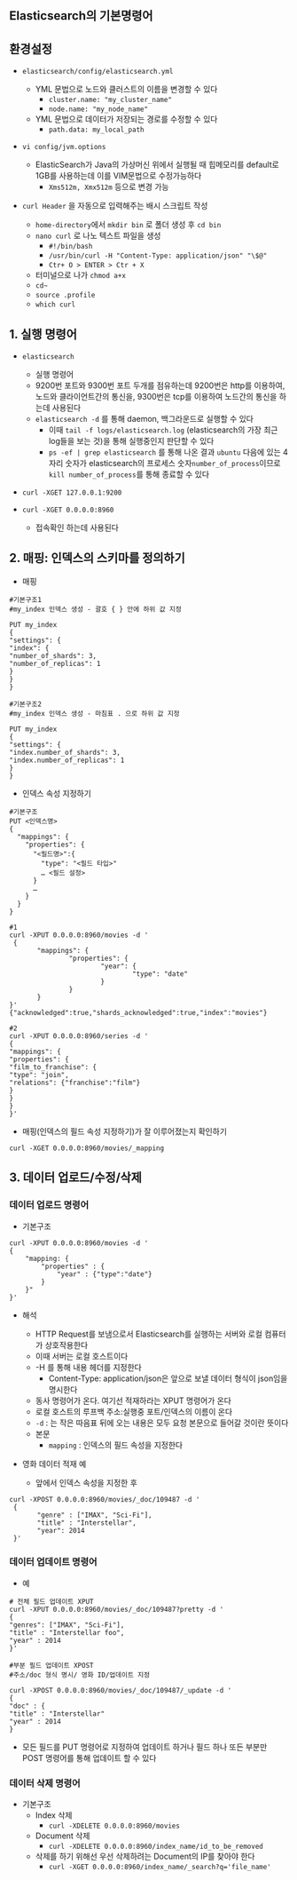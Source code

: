## Elasticsearch의 기본명령어

## 환경설정
	
- `elasticsearch/config/elasticsearch.yml`
	- YML 문법으로 노드와 클러스트의 이름을 변경할 수 있다
		- `cluster.name: "my_cluster_name"`
		- `node.name: "my_node_name"`
	- YML 문법으로 데이터가 저장되는 경로를 수정할 수 있다
		- `path.data: my_local_path`
	
- `vi config/jvm.options` 
	- ElasticSearch가 Java의 가상머신 위에서 실행될 때 힙메모리를 default로 1GB를 사용하는데 이를 VIM문법으로 수정가능하다
		- `Xms512m, Xmx512m` 등으로 변경 가능

- `curl Header` 을 자동으로 입력해주는 배시 스크립트 작성
	- `home-directory`에서 `mkdir bin` 로 폴더 생성 후 `cd bin`
	- `nano curl` 로 나노 텍스트 파일을 생성
		- `#!/bin/bash`
		- `/usr/bin/curl -H "Content-Type: application/json" "\$@"`
		- `Ctr+ O > ENTER > Ctr + X`
	- 터미널으로 나가 `chmod a+x`
	- `cd~`
	- `source .profile`
	- `which curl`
	
## 1. 실행 명령어
- `elasticsearch`
	- 실행 명령어
	- 9200번 포트와 9300번 포트 두개를 점유하는데 9200번은 http를 이용하여, 노드와 클라이언트간의 통신을, 9300번은 tcp를 이용하여 노드간의 통신을 하는데 사용된다
	- `elasticsearch -d` 를 통해 daemon, 백그라운드로 실행할 수 있다
		- 이때 `tail -f logs/elasticsearch.log` (elasticsearch의 가장 최근 log들을 보는 것)을 통해 실행중인지  판단할 수 있다
		- `ps -ef | grep elasticsearch` 를 통해 나온 결과 `ubuntu` 다음에 있는 4자리 숫자가 elasticsearch의 프로세스 숫자`number_of_process`이므로  `kill number_of_process`를 통해 종료할 수 있다 
		
- `curl -XGET 127.0.0.1:9200`
- `curl -XGET 0.0.0.0:8960`
	- 접속확인 하는데 사용된다

## 2. 매핑: 인덱스의 스키마를 정의하기
- 매핑
```
#기본구조1
#my_index 인덱스 생성 - 괄호 { } 안에 하위 값 지정

PUT my_index
{
"settings": {
"index": {
"number_of_shards": 3,
"number_of_replicas": 1
}
}
}
```

```
#기본구조2
#my_index 인덱스 생성 - 마침표 . 으로 하위 값 지정

PUT my_index
{
"settings": {
"index.number_of_shards": 3,
"index.number_of_replicas": 1
}
}
```

- 인덱스 속성 지정하기 
```
#기본구조
PUT <인덱스명>
{
  "mappings": {
    "properties": {
      "<필드명>":{
        "type": "<필드 타입>"
        … <필드 설정>
      }
      …
    }
  }
}
```

```
#1
curl -XPUT 0.0.0.0:8960/movies -d '
 {
       "mappings": {
               "properties": {
                       "year": {
                               "type": "date"
                       }
               }
       }
}'
{"acknowledged":true,"shards_acknowledged":true,"index":"movies"}
```

```
#2
curl -XPUT 0.0.0.0:8960/series -d '
{
"mappings": {
"properties": {
"film_to_franchise": {
"type": "join",
"relations": {"franchise":"film"}
}
}
}
}'
```

- 매핑(인덱스의 필드 속성 지정하기)가 잘 이루어졌는지 확인하기
```
curl -XGET 0.0.0.0:8960/movies/_mapping
```


## 3. 데이터 업로드/수정/삭제

### 데이터 업로드 명령어
- 기본구조
```
curl -XPUT 0.0.0.0:8960/movies -d '
{
	"mapping: {
		"properties" : {
			"year" : {"type":"date"}
		}
	}"
}'

```
- 해석
	- HTTP Request를 보냄으로서 Elasticsearch를 실행하는 서버와 로컬 컴퓨터가 상호작용한다
	- 이때 서버는 로컬 호스트이다
	- -H 를 통해 내용 헤더를 지정한다
		- Content-Type: application/json은 앞으로 보낼 데이터 형식이 json임을 명시한다
	- 동사 명령어가 온다. 여기선 적재하라는 XPUT 명령어가 온다
	- 로컬 호스트의 루프백 주소:실행중 포트/인덱스의 이름이 온다
	- `-d` : 는 작은 따음표 뒤에 오는 내용은 모두 요청 본문으로 들어갈 것이란 뜻이다
	- 본문
		- `mapping` : 인덱스의 필드 속성을 지정한다
	
- 영화 데이터 적재 예
	- 앞에서 인덱스 속성을 지정한 후
```
curl -XPOST 0.0.0.0:8960/movies/_doc/109487 -d '
 {
       "genre" : ["IMAX", "Sci-Fi"],
       "title" : "Interstellar",
       "year": 2014
 }'
```

### 데이터 업데이트 명령어
- 예
```
# 전체 필드 업데이트 XPUT 
curl -XPUT 0.0.0.0:8960/movies/_doc/109487?pretty -d '
{
"genres": ["IMAX", "Sci-Fi"],
"title" : "Interstellar foo",
"year" : 2014
}'
```

```
#부분 필드 업데이트 XPOST
#주소/doc 형식 명시/ 영화 ID/업데이트 지정

curl -XPOST 0.0.0.0:8960/movies/_doc/109487/_update -d '
{
"doc" : {
"title" : "Interstellar"
"year" : 2014
}
```

- 모든 필드를 PUT 명령어로 지정하여 업데이트 하거나 필드 하나 또든 부분만 POST 명령어를 통해 업데이트 할 수 있다

### 데이터 삭제 명령어
- 기본구조
	- Index 삭제
		- `curl -XDELETE 0.0.0.0:8960/movies`
	- Document 삭제
		- `curl -XDELETE 0.0.0.0:8960/index_name/id_to_be_removed`
	- 삭제를 하기 위해선 우선 삭제하려는 Document의 IP를 찾아야 한다
		- `curl -XGET 0.0.0.0:8960/index_name/_search?q='file_name'`


